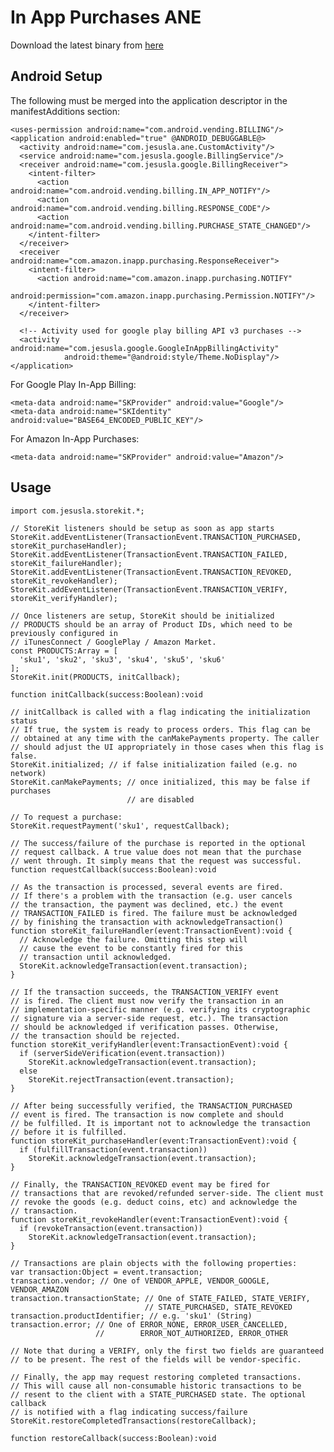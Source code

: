 In App Purchases ANE
====================
Download the latest binary from [here](http://anes.s3.amazonaws.com/storekit.ane)

Android Setup
-------------
The following must be merged into the application descriptor in the
manifestAdditions section:

    <uses-permission android:name="com.android.vending.BILLING"/>
    <application android:enabled="true" @ANDROID_DEBUGGABLE@>
      <activity android:name="com.jesusla.ane.CustomActivity"/>
      <service android:name="com.jesusla.google.BillingService"/>
      <receiver android:name="com.jesusla.google.BillingReceiver">
        <intent-filter>
          <action android:name="com.android.vending.billing.IN_APP_NOTIFY"/>
          <action android:name="com.android.vending.billing.RESPONSE_CODE"/>
          <action android:name="com.android.vending.billing.PURCHASE_STATE_CHANGED"/>
        </intent-filter>
      </receiver>
      <receiver android:name="com.amazon.inapp.purchasing.ResponseReceiver">
        <intent-filter>
          <action android:name="com.amazon.inapp.purchasing.NOTIFY"
                  android:permission="com.amazon.inapp.purchasing.Permission.NOTIFY"/>
        </intent-filter>
      </receiver>

      <!-- Activity used for google play billing API v3 purchases -->
      <activity android:name="com.jesusla.google.GoogleInAppBillingActivity"
                android:theme="@android:style/Theme.NoDisplay"/>
    </application>

For Google Play In-App Billing:

    <meta-data android:name="SKProvider" android:value="Google"/>
    <meta-data android:name="SKIdentity" android:value="BASE64_ENCODED_PUBLIC_KEY"/>

For Amazon In-App Purchases:

    <meta-data android:name="SKProvider" android:value="Amazon"/>

Usage
-----
    import com.jesusla.storekit.*;

    // StoreKit listeners should be setup as soon as app starts
    StoreKit.addEventListener(TransactionEvent.TRANSACTION_PURCHASED, storeKit_purchaseHandler);
    StoreKit.addEventListener(TransactionEvent.TRANSACTION_FAILED, storeKit_failureHandler);
    StoreKit.addEventListener(TransactionEvent.TRANSACTION_REVOKED, storeKit_revokeHandler);
    StoreKit.addEventListener(TransactionEvent.TRANSACTION_VERIFY, storeKit_verifyHandler);

    // Once listeners are setup, StoreKit should be initialized
    // PRODUCTS should be an array of Product IDs, which need to be previously configured in
    // iTunesConnect / GooglePlay / Amazon Market.
    const PRODUCTS:Array = [
      'sku1', 'sku2', 'sku3', 'sku4', 'sku5', 'sku6'
    ];
    StoreKit.init(PRODUCTS, initCallback);

    function initCallback(success:Boolean):void

    // initCallback is called with a flag indicating the initialization status
    // If true, the system is ready to process orders. This flag can be
    // obtained at any time with the canMakePayments property. The caller
    // should adjust the UI appropriately in those cases when this flag is false.
    StoreKit.initialized; // if false initialization failed (e.g. no network)
    StoreKit.canMakePayments; // once initialized, this may be false if purchases
                              // are disabled

    // To request a purchase:
    StoreKit.requestPayment('sku1', requestCallback);

    // The success/failure of the purchase is reported in the optional
    // request callback. A true value does not mean that the purchase
    // went through. It simply means that the request was successful.
    function requestCallback(success:Boolean):void

    // As the transaction is processed, several events are fired.
    // If there's a problem with the transaction (e.g. user cancels
    // the transaction, the payment was declined, etc.) the event
    // TRANSACTION_FAILED is fired. The failure must be acknowledged
    // by finishing the transaction with acknowledgeTransaction()
    function storeKit_failureHandler(event:TransactionEvent):void {
      // Acknowledge the failure. Omitting this step will
      // cause the event to be constantly fired for this
      // transaction until acknowledged.
      StoreKit.acknowledgeTransaction(event.transaction);
    }

    // If the transaction succeeds, the TRANSACTION_VERIFY event
    // is fired. The client must now verify the transaction in an
    // implementation-specific manner (e.g. verifying its cryptographic
    // signature via a server-side request, etc.). The transaction
    // should be acknowledged if verification passes. Otherwise,
    // the transaction should be rejected.
    function storeKit_verifyHandler(event:TransactionEvent):void {
      if (serverSideVerification(event.transaction))
        StoreKit.acknowledgeTransaction(event.transaction);
      else
        StoreKit.rejectTransaction(event.transaction);
    }

    // After being successfully verified, the TRANSACTION_PURCHASED
    // event is fired. The transaction is now complete and should
    // be fulfilled. It is important not to acknowledge the transaction
    // before it is fulfilled.
    function storeKit_purchaseHandler(event:TransactionEvent):void {
      if (fulfillTransaction(event.transaction))
        StoreKit.acknowledgeTransaction(event.transaction);
    }

    // Finally, the TRANSACTION_REVOKED event may be fired for
    // transactions that are revoked/refunded server-side. The client must
    // revoke the goods (e.g. deduct coins, etc) and acknowledge the
    // transaction.
    function storeKit_revokeHandler(event:TransactionEvent):void {
      if (revokeTransaction(event.transaction))
        StoreKit.acknowledgeTransaction(event.transaction);
    }

    // Transactions are plain objects with the following properties:
    var transaction:Object = event.transaction;
    transaction.vendor; // One of VENDOR_APPLE, VENDOR_GOOGLE, VENDOR_AMAZON
    transaction.transactionState; // One of STATE_FAILED, STATE_VERIFY,
                                  // STATE_PURCHASED, STATE_REVOKED
    transaction.productIdentifier; // e.g. 'sku1' (String)
    transaction.error; // One of ERROR_NONE, ERROR_USER_CANCELLED,
                       //        ERROR_NOT_AUTHORIZED, ERROR_OTHER

    // Note that during a VERIFY, only the first two fields are guaranteed
    // to be present. The rest of the fields will be vendor-specific.

    // Finally, the app may request restoring completed transactions.
    // This will cause all non-consumable historic transactions to be
    // resent to the client with a STATE_PURCHASED state. The optional callback
    // is notified with a flag indicating success/failure
    StoreKit.restoreCompletedTransactions(restoreCallback);

    function restoreCallback(success:Boolean):void
